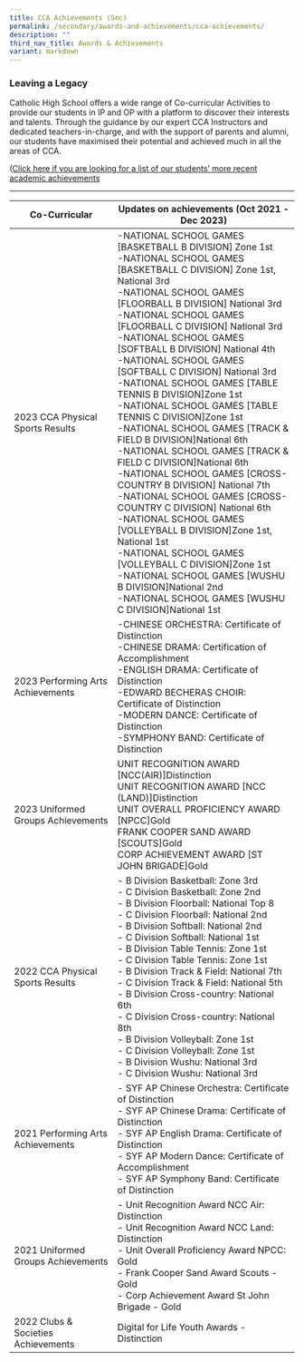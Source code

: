 ```yaml
---
title: CCA Achievements (Sec)
permalink: /secondary/awards-and-achievements/cca-achievements/
description: ""
third_nav_title: Awards & Achievements
variant: markdown
---
```

### Leaving a&nbsp;Legacy

Catholic High School offers a wide range of Co-curricular Activities to provide our students in IP and OP with a platform to discover their interests and talents. Through the guidance by our expert CCA Instructors and dedicated teachers-in-charge, and with the support of parents and alumni, our students have maximised their potential and achieved much in all the areas of CCA.

([Click here if you are looking for a list of our students’ more recent academic achievements](/secondary/awards-and-achievements/academic-achievements/)

---

| Co-Curricular | Updates on achievements (Oct 2021 - Dec 2023) |
| -------- | -------- |
|2023 CCA Physical Sports Results| -NATIONAL SCHOOL GAMES [BASKETBALL B DIVISION] Zone 1st<br> -NATIONAL SCHOOL GAMES [BASKETBALL C DIVISION] Zone 1st, National 3rd<br> -NATIONAL SCHOOL GAMES [FLOORBALL B DIVISION] National 3rd <br> -NATIONAL SCHOOL GAMES [FLOORBALL C DIVISION] National 3rd <br> -NATIONAL SCHOOL GAMES [SOFTBALL B DIVISION] National 4th <br> -NATIONAL SCHOOL GAMES [SOFTBALL C DIVISION] National 3rd<br> -NATIONAL SCHOOL GAMES [TABLE TENNIS B DIVISION]Zone 1st<br> -NATIONAL SCHOOL GAMES [TABLE TENNIS C DIVISION]Zone 1st<br>-NATIONAL SCHOOL GAMES [TRACK &amp; FIELD B DIVISION]National 6th<br>-NATIONAL SCHOOL GAMES [TRACK &amp; FIELD C DIVISION]National 6th<br>-NATIONAL SCHOOL GAMES [CROSS-COUNTRY B DIVISION] National 7th<br>-NATIONAL SCHOOL GAMES [CROSS-COUNTRY C DIVISION] National 6th <br>-NATIONAL SCHOOL GAMES [VOLLEYBALL B DIVISION]Zone 1st, National 1st<br>-NATIONAL SCHOOL GAMES [VOLLEYBALL C DIVISION]Zone 1st <br>-NATIONAL SCHOOL GAMES [WUSHU B DIVISION]National 2nd<br>-NATIONAL SCHOOL GAMES [WUSHU C DIVISION]National 1st|
|2023 Performing Arts Achievements | -CHINESE ORCHESTRA: Certificate of Distinction <br>-CHINESE DRAMA: Certification of Accomplishment <br>-ENGLISH DRAMA: Certificate of Distinction<br>-EDWARD BECHERAS CHOIR: Certificate of Distinction<br>-MODERN DANCE: Certificate of Distinction<br>-SYMPHONY BAND: Certificate of Distinction|
|2023 Uniformed Groups Achievements| UNIT RECOGNITION AWARD [NCC(AIR)]Distinction <br>UNIT RECOGNITION AWARD [NCC (LAND)]Distinction<br>UNIT OVERALL PROFICIENCY AWARD [NPCC]Gold<br>FRANK COOPER SAND AWARD [SCOUTS]Gold<br>CORP ACHIEVEMENT AWARD [ST JOHN BRIGADE]Gold|
| 2022 CCA Physical Sports Results     | - B Division Basketball: Zone 3rd<br>- C Division Basketball: Zone 2nd<br>- B Division Floorball: National Top 8<br>- C Division Floorball: National 2nd<br>- B Division Softball: National 2nd<br>- C Division Softball: National 1st<br>- B Division Table Tennis: Zone 1st<br>- C Division Table Tennis: Zone 1st<br>- B Division Track &amp; Field: National 7th<br>- C Division Track &amp; Field: National 5th<br>- B Division Cross-country: National 6th<br>- C Division Cross-country: National 8th<br>- B Division Volleyball: Zone 1st<br>- C Division Volleyball: Zone 1st<br>- B Division Wushu: National 3rd<br>- C Division Wushu: National 3rd |
|2021 Performing Arts Achievements|- SYF AP Chinese Orchestra: Certificate of Distinction<br>- SYF AP Chinese Drama: Certificate of Distinction<br>- SYF AP English Drama: Certificate of Distinction<br>- SYF AP Modern Dance: Certificate of Accomplishment<br>- SYF AP Symphony Band: Certificate of Distinction|
|2021 Uniformed Groups Achievements|- Unit Recognition Award NCC Air: Distinction<br>- Unit Recognition Award NCC Land: Distinction<br>- Unit Overall Proficiency Award NPCC: Gold<br>- Frank Cooper Sand Award Scouts - Gold<br>- Corp Achievement Award St John Brigade - Gold|
|2022 Clubs &amp; Societies Achievements| Digital for Life Youth Awards - Distinction|
